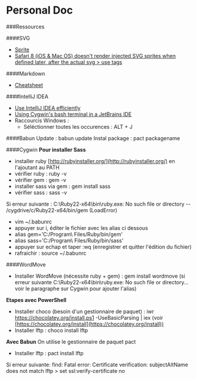 # Personal Doc

###Ressources

####SVG
- [Sprite](https://css-tricks.com/svg-sprites-use-better-icon-fonts/)
- [Safari 8 (iOS & Mac OS) doesn't render injected SVG sprites when defined later, after the actual svg > use tags](https://gist.github.com/rhawbert/05c7a758cb22d2a1ed24)

####Markdown
- [Cheatsheet](https://github.com/adam-p/markdown-here/wiki/Markdown-Cheatsheet)

####IntelliJ IDEA
- [Use IntelliJ IDEA efficiently](https://vimeo.com/98922030)
- [Using Cygwin's bash terminal in a JetBrains IDE](http://engineroom.teamwork.com/using-cygwins-bash-terminal-in-a-jetbrains-ide/)
- Raccourcis  Windows : 
  - Séléctionner toutes les occurences : ALT + J

####Babun
Update : babun update
Instal package : pact packagename

####Cygwin
**Pour installer Sass**
- installer ruby [http://rubyinstaller.org/](http://rubyinstaller.org/) en l'ajoutant au PATH
- vérifier ruby : ruby -v
- vérifier gem : gem -v
- installer sass via gem : gem install sass
- vérifier sass : sass -v

Si erreur suivante : C:\Ruby22-x64\bin\ruby.exe: No such file or directory -- /cygdrive/c/Ruby22-x64/bin/gem (LoadError)
- vim ~/.babunrc
- appuyer sur i, éditer le fichier avec les alias ci dessous
- alias gem='C:/Program\ Files/Ruby/bin/gem'
- alias sass='C:/Program\ Files/Ruby/bin/sass'
- appuyer sur echap et taper :wq (enregistrer et quitter l'édition du fichier)
- rafraichir : source ~/.babunrc

####WordMove
- Installer WordMove (nécessite ruby + gem) : gem install wordmove (si erreur suivante  C:\Ruby22-x64\bin\ruby.exe: No such file or directory... voir le paragraphe sur Cygwin pour ajouter l'alias)

**Etapes avec PowerShell**
- Installer choco (besoin d'un gestionnaire de paquet) : iwr https://chocolatey.org/install.ps1 -UseBasicParsing | iex  (voir [https://chocolatey.org/install](https://chocolatey.org/install))
- Installer lftp : choco install lftp

**Avec Babun**
On utilise le gestionnaire de paquet pact
- Installer lftp : pact install lftp


Si erreur suivante: find: Fatal error: Certificate verification: subjectAltName does not match 
lftp > set ssl:verify-certificate no






